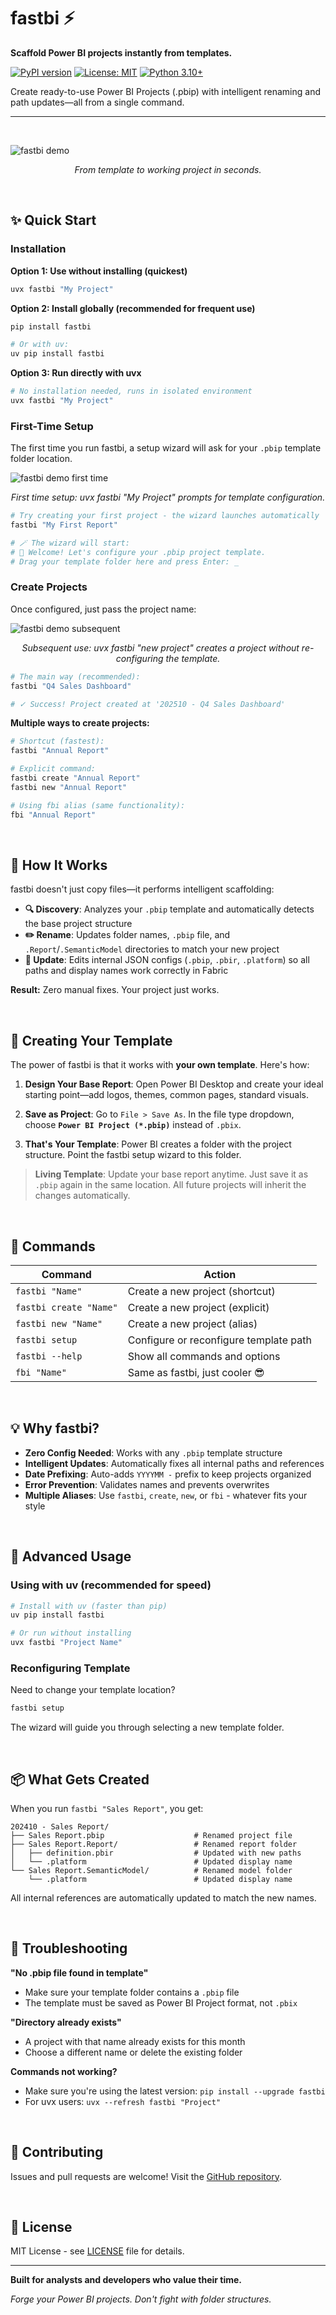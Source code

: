 # fastbi ⚡️

**Scaffold Power BI projects instantly from templates.**

[![PyPI version](https://badge.fury.io/py/fastbi.svg)](https://pypi.org/project/fastbi/)
[![License: MIT](https://img.shields.io/badge/License-MIT-yellow.svg)](https://opensource.org/licenses/MIT)
[![Python 3.10+](https://img.shields.io/badge/python-3.10+-blue.svg)](https://www.python.org/downloads/)

Create ready-to-use Power BI Projects (.pbip) with intelligent renaming and path updates—all from a single command.

---

<br>

![fastbi demo](https://media2.giphy.com/media/v1.Y2lkPWVjZjA1ZTQ3MmhjOHBsYjZubzQ2czNhN3V5OWFqcW03ZWVucWRtaGhhNHVmMG42MSZlcD12MV9naWZzX3JlbGF0ZWQmY3Q9Zw/UiWG8AoIf4dtVEP4Bi/200.webp) 
*<p align="center">From template to working project in seconds.</p>*
<br>

## ✨ Quick Start

### Installation

**Option 1: Use without installing (quickest)**
```bash
uvx fastbi "My Project"
```

**Option 2: Install globally (recommended for frequent use)**
```bash
pip install fastbi

# Or with uv:
uv pip install fastbi
```

**Option 3: Run directly with uvx**
```bash
# No installation needed, runs in isolated environment
uvx fastbi "My Project"
```

### First-Time Setup

The first time you run fastbi, a setup wizard will ask for your `.pbip` template folder location.

![fastbi demo first time](https://s12.gifyu.com/images/b3b1a.gif)
*<p align="center">First time setup: uvx fastbi "My Project" prompts for template configuration.</p>*

```bash
# Try creating your first project - the wizard launches automatically
fastbi "My First Report"

# 🪄 The wizard will start:
# 🚀 Welcome! Let's configure your .pbip project template.
# Drag your template folder here and press Enter: _
```

### Create Projects

Once configured, just pass the project name:

![fastbi demo subsequent](https://s12.gifyu.com/images/b3b1Z.gif)
*<p align="center">Subsequent use: uvx fastbi "new project" creates a project without re-configuring the template.</p>*

```bash
# The main way (recommended):
fastbi "Q4 Sales Dashboard"

# ✓ Success! Project created at '202510 - Q4 Sales Dashboard'
```

**Multiple ways to create projects:**

```bash
# Shortcut (fastest):
fastbi "Annual Report"

# Explicit command:
fastbi create "Annual Report"
fastbi new "Annual Report"

# Using fbi alias (same functionality):
fbi "Annual Report"
```

<br>

## 🔧 How It Works

fastbi doesn't just copy files—it performs intelligent scaffolding:

- **🔍 Discovery**: Analyzes your `.pbip` template and automatically detects the base project structure
- **✏️ Rename**: Updates folder names, `.pbip` file, and `.Report`/`.SemanticModel` directories to match your new project
- **🔄 Update**: Edits internal JSON configs (`.pbip`, `.pbir`, `.platform`) so all paths and display names work correctly in Fabric

**Result:** Zero manual fixes. Your project just works.

<br>

## 🎨 Creating Your Template

The power of fastbi is that it works with **your own template**. Here's how:

1.  **Design Your Base Report**: Open Power BI Desktop and create your ideal starting point—add logos, themes, common pages, standard visuals.

2.  **Save as Project**: Go to `File > Save As`. In the file type dropdown, choose **`Power BI Project (*.pbip)`** instead of `.pbix`.

3.  **That's Your Template**: Power BI creates a folder with the project structure. Point the fastbi setup wizard to this folder.

> **Living Template**: Update your base report anytime. Just save it as `.pbip` again in the same location. All future projects will inherit the changes automatically.

<br>

## 🧰 Commands

| Command | Action |
| ------- | ------ |
| `fastbi "Name"` | Create a new project (shortcut) |
| `fastbi create "Name"` | Create a new project (explicit) |
| `fastbi new "Name"` | Create a new project (alias) |
| `fastbi setup` | Configure or reconfigure template path |
| `fastbi --help` | Show all commands and options |
| `fbi "Name"` | Same as fastbi, just cooler 😎 |

<br>

## 💡 Why fastbi?

- **Zero Config Needed**: Works with any `.pbip` template structure
- **Intelligent Updates**: Automatically fixes all internal paths and references
- **Date Prefixing**: Auto-adds `YYYYMM -` prefix to keep projects organized
- **Error Prevention**: Validates names and prevents overwrites
- **Multiple Aliases**: Use `fastbi`, `create`, `new`, or `fbi` - whatever fits your style

<br>

## 🚀 Advanced Usage

### Using with uv (recommended for speed)

```bash
# Install with uv (faster than pip)
uv pip install fastbi

# Or run without installing
uvx fastbi "Project Name"
```

### Reconfiguring Template

Need to change your template location?

```bash
fastbi setup
```

The wizard will guide you through selecting a new template folder.

<br>

## 📦 What Gets Created

When you run `fastbi "Sales Report"`, you get:

```
202410 - Sales Report/
├── Sales Report.pbip                    # Renamed project file
├── Sales Report.Report/                 # Renamed report folder
│   ├── definition.pbir                  # Updated with new paths
│   └── .platform                        # Updated display name
└── Sales Report.SemanticModel/          # Renamed model folder
    └── .platform                        # Updated display name
```

All internal references are automatically updated to match the new names.

<br>

## 🐛 Troubleshooting

**"No .pbip file found in template"**
- Make sure your template folder contains a `.pbip` file
- The template must be saved as Power BI Project format, not `.pbix`

**"Directory already exists"**
- A project with that name already exists for this month
- Choose a different name or delete the existing folder

**Commands not working?**
- Make sure you're using the latest version: `pip install --upgrade fastbi`
- For uvx users: `uvx --refresh fastbi "Project"`

<br>

## 🤝 Contributing

Issues and pull requests are welcome! Visit the [GitHub repository](https://github.com/AlejandroGonzalezColin/fastbi).

<br>

## 📝 License

MIT License - see [LICENSE](LICENSE) file for details.

---

**Built for analysts and developers who value their time.**

*Forge your Power BI projects. Don't fight with folder structures.*
